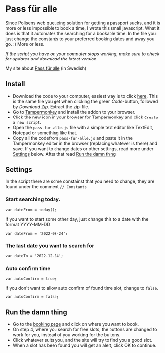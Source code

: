 # Pass für alle

Since Polisens web queueing solution for getting a passport sucks, and it is more or less impossible to book a time, I wrote this small javascript. What it does is that it automates the searching for a bookable time. In the file you just change the constants to your preferred booking dates and away you go. :) More or less.

*If the script you have on your computer stops working, make sure to check for updates and download the latest version.*

My site about [Pass für alle](https://passfuralle.se/) (in Swedish)

## Install

* Download the code to your computer, easiest way is to click [here](https://github.com/jonkpirateboy/Pass-fur-alle/archive/refs/heads/main.zip). This is the same file you get when clicking the green *Code*-button, followed by *Download Zip*. Extract the zip-file.
* Go to [Tampermonkey](https://www.tampermonkey.net/) and install the addon to your browser.
* Click the new icon in your browser for Tampermonkey and click `Create a new script`.
* Open the `pass-fur-alle.js` file with a simple text editor like TextEdit, Notepad or something like that.
* Copy all the codefrom `pass-fur-alle.js` and paste it in the Tampermonkey editor in the browser (replacing whatever is there) and save. If you want to change dates or other settings, read more under [Settings](#settingsSettings) below. After that read [Run the damn thing](#run-the-damn-thing)

## Settings

In the script there are some constainst that you need to change, they are found under the comment `// Constants`

### Start searching today.

`var dateFrom = today();`

If you want to start some other day, just change this to a date with the format YYYY-MM-DD

`var dateFrom = '2022-08-24';`

### The last date you want to search for

`var dateTo = '2022-12-24';`

### Auto confirm time 

`var autoConfirm = true;`

If you don't want to allow auto confirm of found time slot, change to `false`.

`var autoConfirm = false;`

## Run the damn thing

* Go to the [booking page](https://polisen.se/tjanster-tillstand/pass-och-nationellt-id-kort/boka-tid-hitta-passexpedition/) and click on where you want to book.
* On step 4, where you search for free slots, the buttons are changed to work for you, instead of you working for the buttons.
* Click whatever suits you, and the site will try to find you a good slot.
* When a slot has been found you will get an alert, click OK to continue.